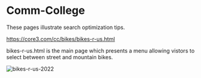 # Comm-College
These pages illustrate search optimization tips.
 
https://core3.com/cc/bikes/bikes-r-us.html
 
bikes-r-us.html is the main page which presents a menu allowing vistors to select between street and mountain bikes.

![bikes-r-us-2022](https://user-images.githubusercontent.com/103004352/162670208-bdb8d38f-31d2-45e9-972b-1c05b0474ad1.png)
